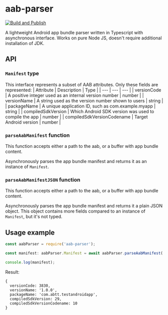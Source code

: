 # aab-parser

[![Build and Publish](https://github.com/qucumbah/aab-parser/actions/workflows/npm-publish.yml/badge.svg)](https://github.com/qucumbah/aab-parser/actions/workflows/npm-publish.yml)

A lightweight Android app bundle parser written in Typescript with asynchronous interface. Works on pure Node JS, doesn't require additional installation of JDK.

## API

### `Manifest` type

This interface represents a subset of AAB attributes.
Only these fields are represented:
| Attribute | Description | Type |
| --- | --- | --- |
| versionCode | A positive integer used as an internal version number | number |
| versionName | A string used as the version number shown to users | string |
| packageName | A unique application ID, such as com.example.myapp | string |
| compiledSdkVersion | Which Android SDK version was used to compile the app | number |
| compiledSdkVersionCodename | Target Android version | number |

### `parseAabManifest` function

This function accepts either a path to the aab, or a buffer with app bundle content.

Asynchronously parses the app bundle manifest and returns it as an instance of `Manifest`.

### `parseAabManifestJSON` function

This function accepts either a path to the aab, or a buffer with app bundle content.

Asynchronously parses the app bundle manifest and returns it a plain JSON object. This object contains more fields compared to an instance of `Manifest`, but it's not typed.

## Usage example

```ts
const aabParser = require('aab-parser');

const manifest: aabParser.Manifest = await aabParser.parseAabManifest('./bundle.aab');

console.log(manifest);
```

Result:
```
{
  versionCode: 3830,
  versionName: '1.0.0',
  packageName: 'com.abtt.testandroidapp',
  compiledSdkVersion: 29,
  compiledSdkVersionCodename: 10
}
```
